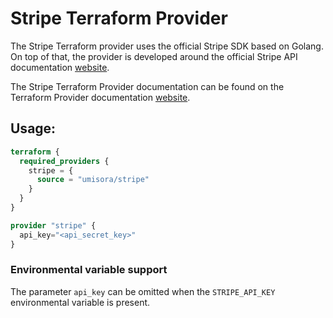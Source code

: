 # Stripe Terraform Provider

The Stripe Terraform provider uses the official Stripe SDK based on Golang. On top of that, the provider is developed
around the official Stripe API documentation [website](https://stripe.com/docs/api).

The Stripe Terraform Provider documentation can be found on the Terraform Provider documentation [website](https://registry.terraform.io/providers/umisora/stripe/latest).

## Usage:
```terraform
terraform {
  required_providers {
    stripe = {
      source = "umisora/stripe"
    }
  }
}

provider "stripe" {
  api_key="<api_secret_key>"
}
```

### Environmental variable support

The parameter `api_key` can be omitted when the `STRIPE_API_KEY` environmental variable is present.
